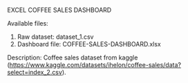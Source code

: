 EXCEL COFFEE SALES DASHBOARD

Available files:
1. Raw dataset: dataset_1.csv
2. Dashboard file: COFFEE-SALES-DASHBOARD.xlsx

Description:
Coffee sales dataset from kaggle (https://www.kaggle.com/datasets/ihelon/coffee-sales/data?select=index_2.csv).
